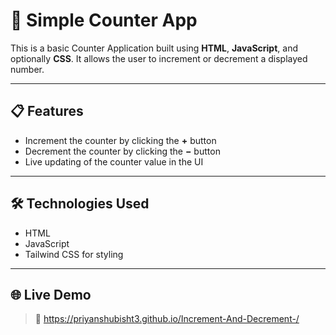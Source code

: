 # 🧮 Simple Counter App

This is a basic Counter Application built using **HTML**, **JavaScript**, and optionally **CSS**. It allows the user to increment or decrement a displayed number.

---

## 📋 Features

- Increment the counter by clicking the **+** button
- Decrement the counter by clicking the **−** button
- Live updating of the counter value in the UI

---

## 🛠️ Technologies Used

- HTML
- JavaScript
- Tailwind CSS for styling

---

## 🌐 Live Demo

> 🔗 https://priyanshubisht3.github.io/Increment-And-Decrement-/

